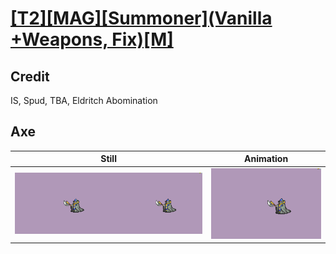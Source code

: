 # [\[T2\]\[MAG\]\[Summoner\]\(Vanilla +Weapons, Fix\)\[M\]](../)

## Credit

IS, Spud, TBA, Eldritch Abomination
	
## Axe

| Still | Animation |
| :---: | :-------: |
| ![Axe still](./Axe_000.png) | ![Axe animation](./Axe.gif) |
